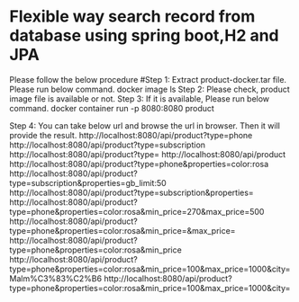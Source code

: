 # Flexible way search record from database using spring boot,H2 and JPA
Please follow the below procedure
#Step 1:
Extract product-docker.tar file. Please run below command.
docker image ls
Step 2: Please check, product image file is available or not.
Step 3: If it is available, Please run below command.
docker container run -p 8080:8080 product

Step 4: You can take below url and browse the url in browser. Then it will provide the result.
http://localhost:8080/api/product?type=phone
http://localhost:8080/api/product?type=subscription
http://localhost:8080/api/product?type=
http://localhost:8080/api/product
http://localhost:8080/api/product?type=phone&properties=color:rosa
http://localhost:8080/api/product?type=subscription&properties=gb_limit:50
http://localhost:8080/api/product?type=subscription&properties=
http://localhost:8080/api/product?type=phone&properties=color:rosa&min_price=270&max_price=500
http://localhost:8080/api/product?type=phone&properties=color:rosa&min_price=&max_price=
http://localhost:8080/api/product?type=phone&properties=color:rosa&min_price
http://localhost:8080/api/product?type=phone&properties=color:rosa&min_price=100&max_price=1000&city=Malm%C3%83%C2%B6
http://localhost:8080/api/product?type=phone&properties=color:rosa&min_price=100&max_price=1000&city=
